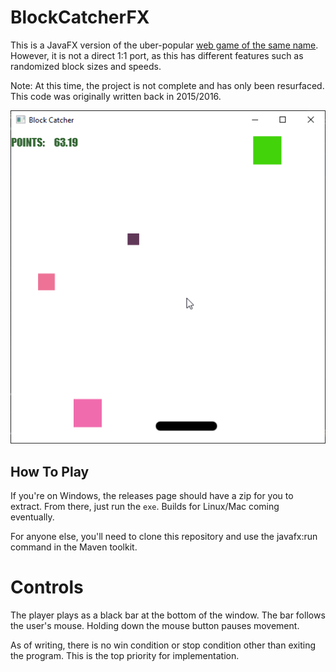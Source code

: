 # BlockCatcherFX

This is a JavaFX version of the uber-popular [web game of the same name](https://github.com/rauenzi/BlockCatcher). However, it is not a direct 1:1 port, as this has different features such as randomized block sizes and speeds.

Note: At this time, the project is not complete and has only been resurfaced. This code was originally written back in 2015/2016.

![Preview](./preview.png)

## How To Play

If you're on Windows, the releases page should have a zip for you to extract. From there, just run the `exe`. Builds for Linux/Mac coming eventually.

For anyone else, you'll need to clone this repository and use the javafx:run command in the Maven toolkit.

# Controls

The player plays as a black bar at the bottom of the window. The bar follows the user's mouse. Holding down the mouse button pauses movement.

As of writing, there is no win condition or stop condition other than exiting the program. This is the top priority for implementation.
